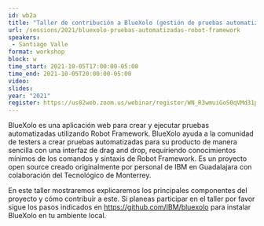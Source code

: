 ```yaml
---
id: wb2a
title: "Taller de contribución a BlueXolo (gestión de pruebas automatizadas)"
url: /sessions/2021/bluexolo-pruebas-automatizadas-robot-framework
speakers:
 - Santiago Valle
format: workshop
block: w
time_start: 2021-10-05T17:00:00-05:00
time_end: 2021-10-05T20:00:00-05:00
video:
slides:
year: "2021"
register: https://us02web.zoom.us/webinar/register/WN_R3wmuiGoS0qVMd31p8VkCQ
---
```


BlueXolo es una aplicación web para crear y ejecutar pruebas automatizadas utilizando Robot Framework. BlueXolo ayuda a la comunidad de testers a crear pruebas automatizadas para su producto de manera sencilla con una interfaz de drag and drop, requiriendo conocimientos mínimos de los comandos y sintaxis de Robot Framework. Es un proyecto open source creado originalmente por personal de IBM en Guadalajara con colaboración del Tecnológico de Monterrey.

En este taller mostraremos explicaremos los principales componentes del proyecto y cómo contribuir a este. 
Si planeas participar en el taller por favor sigue los pasos indicados en https://github.com/IBM/bluexolo para instalar BlueXolo en tu ambiente local.
